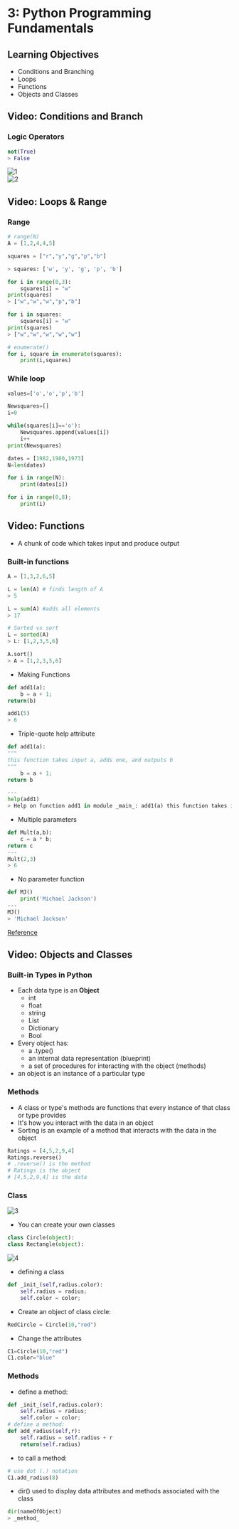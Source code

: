 # 3: Python Programming Fundamentals
## Learning Objectives
* Conditions and Branching
* Loops
* Functions
* Objects and Classes

## Video: Conditions and Branch
### Logic Operators
```Python
not(True)
> False
```
![1](./1.png)  
![2](./2.png)

## Video: Loops & Range
### Range
```Python
# range(N)
A = [1,2,4,4,5]

```

```Python
squares = ["r","y","g","p","b"]

> squares: ['w', 'y', 'g', 'p', 'b']

for i in range(0,3):
    squares[i] = "w"
print(squares)
> ["w","w","w","p","b"]
```
```Python
for i in squares:
    squares[i] = "w"
print(squares)
> ["w","w","w","w","w"]
```

```Python
# enumerate()
for i, square in enumerate(squares):
    print(i,squares)
```

### While loop
```Python
values=['o','o','p','b']

Newsquares=[]
i=0

while(squares[i]=='o'):
    Newsquares.append(values[i])
    i++
print(Newsquares)
```
```Python
dates = [1982,1980,1973]
N=len(dates)

for i in range(N):
    print(dates[i])
```

```Python
for i in range(0,8);
    print(i)
```
## Video: Functions
* A chunk of code which takes input and produce output

### Built-in functions
```Python
A = [1,3,2,6,5]

L = len(A) # finds length of A
> 5

L = sum(A) #adds all elements
> 17

# Sorted vs sort
L = sorted(A)
> L: [1,2,3,5,6]

A.sort()
> A = [1,2,3,5,6]
```
* Making Functions

```Python
def add1(a):
    b = a + 1;
return(b)

add1(5)
> 6
```
* Triple-quote help attribute
```Python
def add1(a):
"""
this function takes input a, adds one, and outputs b
"""
    b = a + 1;
return b

---
help(add1)
> Help on function add1 in module _main_: add1(a) this function takes input a, adds one, and outputs b
```
* Multiple parameters

```Python
def Mult(a,b):
    c = a * b;
return c
---
Mult(2,3)
> 6
```
* No parameter function
```Python
def MJ()
    print('Michael Jackson')
---
MJ()
> 'Michael Jackson'
```
[Reference](http://www.astro.up.pt/~sousasag/Python_For_Astronomers/Python_qr.pdf)

## Video: Objects and Classes
### Built-in Types in Python
* Each data type is an **Object**
    * int
    * float
    * string
    * List
    * Dictionary
    * Bool
* Every object has:
    * a .type()
    * an internal data representation (blueprint)
    * a set of procedures for interacting with the object (methods)
* an object is an instance of a particular type

### Methods
* A class or type's methods are functions that every instance of that class or type provides
* It's how you interact with the data in an object
* Sorting is an example of a method that interacts with the data in the object

```Python
Ratings = [4,5,2,9,4]
Ratings.reverse()
# .reverse() is the method
# Ratings is the object
# [4,5,2,9,4] is the data
```
### Class
![3](./3.png)
* You can create your own classes
```Python
class Circle(object):
class Rectangle(object):
```
![4](./4.png)

* defining a class
```Python
def _init_(self,radius.color):
    self.radius = radius;
    self.color = color;
```
* Create an object of class circle:

```Python
RedCircle = Circle(10,"red")
```
* Change the attributes
```Python
C1=Circle(10,"red")
C1.color="blue"
```
### Methods
* define a method:
```py
def _init_(self,radius.color):
    self.radius = radius;
    self.color = color;
# define a method:
def add_radius(self,r):
    self.radius = self.radius + r
    return(self.radius)
```
* to call a method:
```py
# use dot (.) notation
C1.add_radius(8)
```
* dir() used to display data attributes and methods associated with the class

```py
dir(nameOfObject)
> _method_
```


